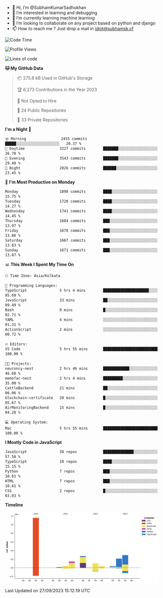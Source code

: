 - 👋 Hi, I’m @SubhamKumarSadhukhan
- 👀 I’m interested in learning and debugging
- 🌱 I’m currently learning machine learning
- 💞️ I’m looking to collaborate on any project based on python and django
- 📫 How to reach me ?
      Just drop a mail in idiot@subhamsk.cf

<!---
SubhamKumarSadhukhan/SubhamKumarSadhukhan is a ✨ special ✨ repository because its `README.md` (this file) appears on your GitHub profile.
You can click the Preview link to take a look at your changes.
--->


<!--START_SECTION:waka-->
![Code Time](http://img.shields.io/badge/Code%20Time-1%2C581%20hrs%2016%20mins-blue)

![Profile Views](http://img.shields.io/badge/Profile%20Views-24-blue)

![Lines of code](https://img.shields.io/badge/From%20Hello%20World%20I%27ve%20Written-2.3%20million%20lines%20of%20code-blue)

**🐱 My GitHub Data** 

> 📦 275.8 kB Used in GitHub's Storage 
 > 
> 🏆 6,273 Contributions in the Year 2023
 > 
> 🚫 Not Opted to Hire
 > 
> 📜 24 Public Repositories 
 > 
> 🔑 33 Private Repositories 
 > 
**I'm a Night 🦉** 

```text
🌞 Morning                2455 commits        █████░░░░░░░░░░░░░░░░░░░░   20.37 % 
🌆 Daytime                3227 commits        ███████░░░░░░░░░░░░░░░░░░   26.78 % 
🌃 Evening                3543 commits        ███████░░░░░░░░░░░░░░░░░░   29.40 % 
🌙 Night                  2826 commits        ██████░░░░░░░░░░░░░░░░░░░   23.45 % 
```
📅 **I'm Most Productive on Monday** 

```text
Monday                   1898 commits        ████░░░░░░░░░░░░░░░░░░░░░   15.75 % 
Tuesday                  1720 commits        ████░░░░░░░░░░░░░░░░░░░░░   14.27 % 
Wednesday                1741 commits        ████░░░░░░░░░░░░░░░░░░░░░   14.45 % 
Thursday                 1684 commits        ███░░░░░░░░░░░░░░░░░░░░░░   13.97 % 
Friday                   1670 commits        ███░░░░░░░░░░░░░░░░░░░░░░   13.86 % 
Saturday                 1667 commits        ███░░░░░░░░░░░░░░░░░░░░░░   13.83 % 
Sunday                   1671 commits        ███░░░░░░░░░░░░░░░░░░░░░░   13.87 % 
```


📊 **This Week I Spent My Time On** 

```text
🕑︎ Time Zone: Asia/Kolkata

💬 Programming Languages: 
TypeScript               5 hrs 4 mins        █████████████████████░░░░   85.69 % 
JavaScript               33 mins             ██░░░░░░░░░░░░░░░░░░░░░░░   09.49 % 
Bash                     9 mins              █░░░░░░░░░░░░░░░░░░░░░░░░   02.71 % 
YAML                     4 mins              ░░░░░░░░░░░░░░░░░░░░░░░░░   01.31 % 
ActionScript             2 mins              ░░░░░░░░░░░░░░░░░░░░░░░░░   00.72 % 

🔥 Editors: 
VS Code                  5 hrs 55 mins       █████████████████████████   100.00 % 

🐱‍💻 Projects: 
neuroncy-nest            2 hrs 46 mins       ████████████░░░░░░░░░░░░░   46.68 % 
memofac-nest             2 hrs 4 mins        █████████░░░░░░░░░░░░░░░░   35.00 % 
CattleBackend            21 mins             ██░░░░░░░░░░░░░░░░░░░░░░░   06.06 % 
blockchain-certificate   20 mins             █░░░░░░░░░░░░░░░░░░░░░░░░   05.67 % 
AirMonitoringBackend     15 mins             █░░░░░░░░░░░░░░░░░░░░░░░░   04.28 % 

💻 Operating System: 
Mac                      5 hrs 55 mins       █████████████████████████   100.00 % 
```

**I Mostly Code in JavaScript** 

```text
JavaScript               38 repos            ██████████████░░░░░░░░░░░   57.58 % 
TypeScript               10 repos            ████░░░░░░░░░░░░░░░░░░░░░   15.15 % 
Python                   7 repos             ███░░░░░░░░░░░░░░░░░░░░░░   10.61 % 
HTML                     7 repos             ███░░░░░░░░░░░░░░░░░░░░░░   10.61 % 
CSS                      2 repos             █░░░░░░░░░░░░░░░░░░░░░░░░   03.03 % 
```



**Timeline**

![Lines of Code chart](https://raw.githubusercontent.com/SubhamKumarSadhukhan/SubhamKumarSadhukhan/main/assets/bar_graph.png)


 Last Updated on 27/09/2023 15:12:19 UTC
<!--END_SECTION:waka-->

